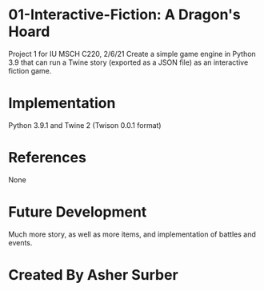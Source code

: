 # 01-Interactive-Fiction: A Dragon's Hoard
Project 1 for IU MSCH C220, 2/6/21
Create a simple game engine in Python 3.9 that can run a Twine story (exported as a JSON file) as an interactive fiction game.

# Implementation
Python 3.9.1 and Twine 2 (Twison 0.0.1 format)

# References
None

# Future Development
Much more story, as well as more items, and implementation of battles and events.

# Created By Asher Surber
